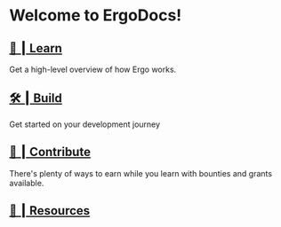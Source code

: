 # Welcome to ErgoDocs!

## [🔬 ┃ Learn](/home/ergo)

Get a high-level overview of how Ergo works. 

## [🛠 ┃ Build](/dev)

Get started on your development journey 

## [🤝 ┃ Contribute](/home/contribute)

There's plenty of ways to earn while you learn with bounties and grants available.

## [📌 ┃ Resources](dev/start/resources/)
